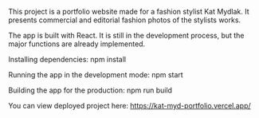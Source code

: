 This project is a portfolio website made for a fashion stylist Kat Mydlak. It presents commercial and editorial fashion photos of the stylists works.

The app is built with React. It is still in the development process, but the major functions are already implemented.

Installing dependencies: npm install

Running the app in the development mode: npm start

Building the app for the production: npm run build

You can view deployed project here: https://kat-myd-portfolio.vercel.app/
